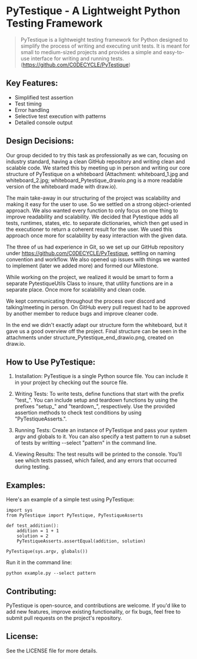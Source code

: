 # PyTestique - A Lightweight Python Testing Framework

> PyTestique is a lightweight testing framework for Python designed to simplify the process of writing and executing unit tests. It is meant for small to medium-sized projects and provides a simple and easy-to-use interface for writing and running tests. (https://github.com/C0DECYCLE/PyTestique)

## Key Features:
- Simplified test assertion
- Test timing
- Error handling
- Selective test execution with patterns
- Detailed console output

## Design Decisions:
Our group decided to try this task as professionally as we can, focusing on industry standard, having a clean GitHub repository and writing clean and scalable code. We started this by meeting up in person and writing our core structure of PyTestique on a whiteboard (Attachment: whiteboard_1.jpg and whiteboard_2.jpg; whiteboard_Pytestique_drawio.png is a more readable version of the whiteboard made with draw.io).

The main take-away in our structuring of the project was scalability and making it easy for the user to use. So we settled on a strong object-oriented approach. We also wanted every function to only focus on one thing to improve readability and scalability. We decided that Pytestique adds all tests, runtimes, states, etc. to separate dictionaries, which then get used in the executioner to return a coherent result for the user. We used this approach once more for scalability by easy interaction with the given data.

The three of us had experience in Git, so we set up our GitHub repository under https://github.com/C0DECYCLE/PyTestique, settling on naming convention and workflow. We also opened up issues with things we wanted to implement (later we added more) and formed our Milestone. 

While working on the project, we realized it would be smart to form a separate PytestiqueUtils Class to insure, that utility functions are in a separate place. Once more for scalability and clean code.

We kept communicating throughout the process over discord and talking/meeting in person. On GitHub every pull request had to be approved by another member to reduce bugs and improve cleaner code.

In the end we didn't exactly adapt our structure form the whiteboard, but it gave us a good overview off the project. Final structure can be seen in the attachments under structure_Pytestique_end_drawio.png, created on draw.io.

## How to Use PyTestique:

1. Installation: PyTestique is a single Python source file. You can include it in your project by checking out the source file.

2. Writing Tests: To write tests, define functions that start with the prefix "test_". You can include setup and teardown functions by using the prefixes "setup_" and "teardown_", respectively. Use the provided assertion methods to check test conditions by using "PyTestiqueAsserts.".

3. Running Tests: Create an instance of PyTestique and pass your system argv and globals to it. You can also specify a test pattern to run a subset of tests by writting --select "pattern" in the command line.

5. Viewing Results: The test results will be printed to the console. You'll see which tests passed, which failed, and any errors that occurred during testing.

## Examples:

Here's an example of a simple test using PyTestique:

```
import sys
from PyTestique import PyTestique, PyTestiqueAsserts

def test_addition():
	addition = 1 + 1
	solution = 2
	PyTestiqueAsserts.assertEqual(addition, solution)

PyTestique(sys.argv, globals())
```

Run it in the command line:

`python example.py --select pattern`

## Contributing: 
PyTestique is open-source, and contributions are welcome. If you'd like to add new features, improve existing functionality, or fix bugs, feel free to submit pull requests on the project's repository.

## License: 
See the LICENSE file for more details.
